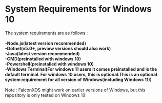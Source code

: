 # System Requirements for Windows 10

The system requirements are as follows : 
<br>
<br>
<b>
-Node.js(latest version recommended)
<br>
-Dotnet(v5.0+, preview versions should also work)
<br>
-Java(latest version recommended)
<br>
-CMD(preinstalled with windows 10)
<br>
-Powershell(preinstalled with windows 10)
<br>
-Windows Terminal(For windows 11 users it comes preinstalled and is the default terminal. For windows 10 users, this is optional.This is an optional system requirement for all version of Windows(including Windows 11))
  </b>
<br>
<br>
Note : FalconXOS might work on earlier versions of Windows, but this repository is only tested on Windows 10

